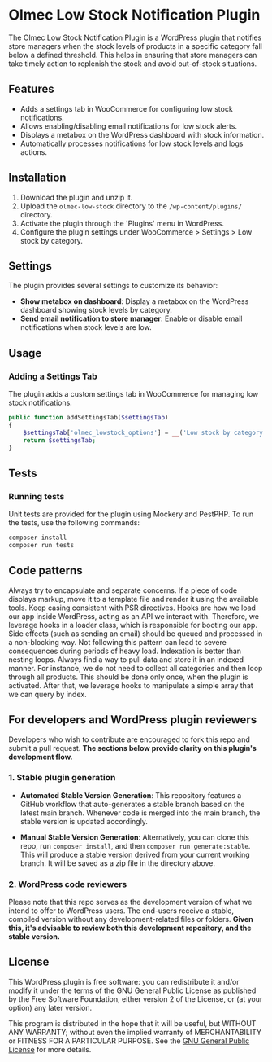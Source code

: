 # Olmec Low Stock Notification Plugin

The Olmec Low Stock Notification Plugin is a WordPress plugin that notifies store managers when the stock levels of products in a specific category fall below a defined threshold. This helps in ensuring that store managers can take timely action to replenish the stock and avoid out-of-stock situations.

## Features

- Adds a settings tab in WooCommerce for configuring low stock notifications.
- Allows enabling/disabling email notifications for low stock alerts.
- Displays a metabox on the WordPress dashboard with stock information.
- Automatically processes notifications for low stock levels and logs actions.

## Installation

1. Download the plugin and unzip it.
2. Upload the `olmec-low-stock` directory to the `/wp-content/plugins/` directory.
3. Activate the plugin through the 'Plugins' menu in WordPress.
4. Configure the plugin settings under WooCommerce > Settings > Low stock by category.

## Settings

The plugin provides several settings to customize its behavior:

- **Show metabox on dashboard**: Display a metabox on the WordPress dashboard showing stock levels by category.
- **Send email notification to store manager**: Enable or disable email notifications when stock levels are low.

## Usage

### Adding a Settings Tab

The plugin adds a custom settings tab in WooCommerce for managing low stock notifications.

```php
public function addSettingsTab($settingsTab)
{
    $settingsTab['olmec_lowstock_options'] = __('Low stock by category', OLMEC_LOW_STOCK_TEXT_DOMAIN);
    return $settingsTab;
}
```
## Tests
### Running tests
Unit tests are provided for the plugin using Mockery and PestPHP. To run the tests, use the following commands:

```sh
composer install
composer run tests
```

## Code patterns
Always try to encapsulate and separate concerns. If a piece of code displays markup, move it to a template file and render it using the available tools. Keep casing consistent with PSR directives. Hooks are how we load our app inside WordPress, acting as an API we interact with. Therefore, we leverage hooks in a loader class, which is responsible for booting our app. Side effects (such as sending an email) should be queued and processed in a non-blocking way. Not following this pattern can lead to severe consequences during periods of heavy load. Indexation is better than nesting loops. Always find a way to pull data and store it in an indexed manner. For instance, we do not need to collect all categories and then loop through all products. This should be done only once, when the plugin is activated. After that, we leverage hooks to manipulate a simple array that we can query by index.

## For developers and WordPress plugin reviewers
Developers who wish to contribute are encouraged to fork this repo and submit a pull request. **The sections below provide clarity on this plugin's development flow.**

### 1. Stable plugin generation
- **Automated Stable Version Generation**: This repository features a GitHub workflow that auto-generates a stable branch based on the latest main branch. Whenever code is merged into the main branch, the stable version is updated accordingly.

- **Manual Stable Version Generation**: Alternatively, you can clone this repo, run `composer install`, and then `composer run generate:stable`. This will produce a stable version derived from your current working branch. It will be saved as a zip file in the directory above.

### 2. WordPress code reviewers
Please note that this repo serves as the development version of what we intend to offer to WordPress users. The end-users receive a stable, compiled version without any development-related files or folders. **Given this, it's advisable to review both this development repository, and the stable version.**

## License

This WordPress plugin is free software: you can redistribute it and/or modify it under the terms of the GNU General Public License as published by the Free Software Foundation, either version 2 of the License, or (at your option) any later version.

This program is distributed in the hope that it will be useful, but WITHOUT ANY WARRANTY; without even the implied warranty of MERCHANTABILITY or FITNESS FOR A PARTICULAR PURPOSE. See the [GNU General Public License](http://www.gnu.org/licenses/gpl-2.0.html) for more details.